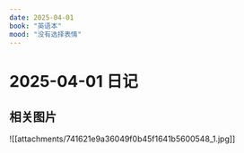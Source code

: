 ```yaml
---
date: 2025-04-01
book: "英语本"
mood: "没有选择表情"
---
```


# 2025-04-01 日记




## 相关图片
![[attachments/741621e9a36049f0b45f1641b5600548_1.jpg]]
